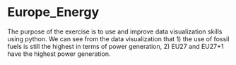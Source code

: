 # Europe_Energy
The purpose of the exercise is to use and improve data visualization skills using python. We can see from the data visualization that 1) the use of fossil fuels is still the highest in terms of power generation, 2) EU27 and EU27+1 have the highest power generation.
